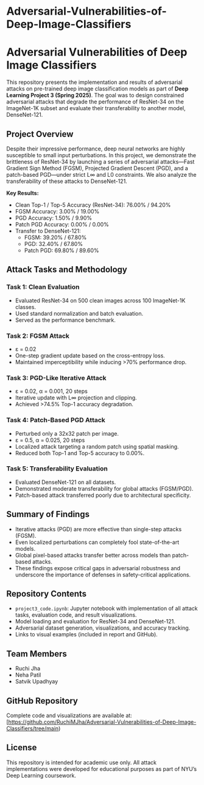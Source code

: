 # Adversarial-Vulnerabilities-of-Deep-Image-Classifiers
# Adversarial Vulnerabilities of Deep Image Classifiers

This repository presents the implementation and results of adversarial attacks on pre-trained deep image classification models as part of **Deep Learning Project 3 (Spring 2025)**. The goal was to design constrained adversarial attacks that degrade the performance of ResNet-34 on the ImageNet-1K subset and evaluate their transferability to another model, DenseNet-121.

## Project Overview

Despite their impressive performance, deep neural networks are highly susceptible to small input perturbations. In this project, we demonstrate the brittleness of ResNet-34 by launching a series of adversarial attacks—Fast Gradient Sign Method (FGSM), Projected Gradient Descent (PGD), and a patch-based PGD—under strict L∞ and L0 constraints. We also analyze the transferability of these attacks to DenseNet-121.

**Key Results:**
- Clean Top-1 / Top-5 Accuracy (ResNet-34): 76.00% / 94.20%
- FGSM Accuracy: 3.00% / 19.00%
- PGD Accuracy: 1.50% / 9.90%
- Patch PGD Accuracy: 0.00% / 0.00%
- Transfer to DenseNet-121:
  - FGSM: 39.20% / 67.80%
  - PGD: 32.40% / 67.80%
  - Patch PGD: 69.80% / 89.60%

## Attack Tasks and Methodology

### Task 1: Clean Evaluation
- Evaluated ResNet-34 on 500 clean images across 100 ImageNet-1K classes.
- Used standard normalization and batch evaluation.
- Served as the performance benchmark.

### Task 2: FGSM Attack
- ε = 0.02
- One-step gradient update based on the cross-entropy loss.
- Maintained imperceptibility while inducing >70% performance drop.

### Task 3: PGD-Like Iterative Attack
- ε = 0.02, α = 0.001, 20 steps
- Iterative update with L∞ projection and clipping.
- Achieved >74.5% Top-1 accuracy degradation.

### Task 4: Patch-Based PGD Attack
- Perturbed only a 32x32 patch per image.
- ε = 0.5, α = 0.025, 20 steps
- Localized attack targeting a random patch using spatial masking.
- Reduced both Top-1 and Top-5 accuracy to 0.00%.

### Task 5: Transferability Evaluation
- Evaluated DenseNet-121 on all datasets.
- Demonstrated moderate transferability for global attacks (FGSM/PGD).
- Patch-based attack transferred poorly due to architectural specificity.

## Summary of Findings

- Iterative attacks (PGD) are more effective than single-step attacks (FGSM).
- Even localized perturbations can completely fool state-of-the-art models.
- Global pixel-based attacks transfer better across models than patch-based attacks.
- These findings expose critical gaps in adversarial robustness and underscore the importance of defenses in safety-critical applications.

## Repository Contents

- `project3_code.ipynb`: Jupyter notebook with implementation of all attack tasks, evaluation code, and result visualizations.
- Model loading and evaluation for ResNet-34 and DenseNet-121.
- Adversarial dataset generation, visualizations, and accuracy tracking.
- Links to visual examples (included in report and GitHub).

## Team Members

- Ruchi Jha 
- Neha Patil 
- Satvik Upadhyay 

## GitHub Repository

Complete code and visualizations are available at:  
[https://github.com/RuchiMJha/Adversarial-Vulnerabilities-of-Deep-Image-Classifiers/tree/main)

## License

This repository is intended for academic use only. All attack implementations were developed for educational purposes as part of NYU’s Deep Learning coursework.
